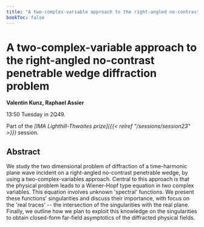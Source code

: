 ```yaml
---
title: "A two-complex-variable approach to the right-angled no-contrast penetrable wedge diffraction problem"
bookToc: false
---
```


# A two-complex-variable approach to the right-angled no-contrast penetrable wedge diffraction problem

**Valentin Kunz, Raphael Assier**

13:50 Tuesday in 2Q49.

Part of the *[IMA Lighthill-Thwaites prize]({{< relref "/sessions/session23" >}})* session.

## Abstract

We study the two dimensional problem of diffraction of a time-harmonic plane wave incident on a right-angled no-contrast penetrable wedge, by using a two-complex-variables approach. Central to this approach is that the physical problem leads to a Wiener-Hopf type equation in two complex variables.  This equation involves unknown 'spectral' functions. We present these functions' singularities and discuss their importance, with focus on the 'real traces' -- the intersection of the singularities with the real plane. Finally, we outline how we plan to exploit this knowledge on the singularities to obtain closed-form far-field asymptotics of the diffracted physical fields.


